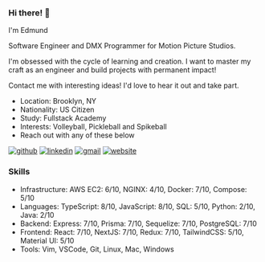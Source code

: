 ### Hi there! 👋
<!-- description-start -->
I'm Edmund

Software Engineer and DMX Programmer for Motion Picture Studios. 

I'm obsessed with the cycle of learning and creation. I want to master my craft as an engineer and build projects with permanent impact!

Contact me with interesting ideas! I'd love to hear it out and take part.
<!-- description-end -->

<!-- aboutme-list-start -->
- Location: Brooklyn, NY
- Nationality: US Citizen
- Study: Fullstack Academy
- Interests: Volleyball, Pickleball and Spikeball <!-- aboutme-list-end -->
- Reach out with any of these below

[![github](https://img.shields.io/badge/GitHub-000000?style=for-the-badge&logo=GitHub&logoColor=white)](https://github.com/eddiefahrenheit) [![linkedin](https://img.shields.io/badge/Linkedin-0e76a8?style=for-the-badge&logo=Linkedin&logoColor=white)](https://www.linkedin.com/in/eddiefahrenheit/) [![gmail](https://img.shields.io/badge/Gmail-ff0000?style=for-the-badge&logo=Gmail&logoColor=white)](mailto:fischerprogram@gmail.com) [![website](https://img.shields.io/badge/Blog-4d1a7f?style=for-the-badge&logo=Portfolio&logoColor=white)](https://eddiefahrenheit.com/)

### Skills
<!-- skills-start -->
- Infrastructure: AWS EC2: 6/10, NGINX: 4/10, Docker: 7/10, Compose: 5/10
- Languages: TypeScript: 8/10, JavaScript: 8/10, SQL: 5/10, Python: 2/10, Java: 2/10
- Backend: Express: 7/10, Prisma: 7/10, Sequelize: 7/10, PostgreSQL: 7/10
- Frontend: React: 7/10, NextJS: 7/10, Redux: 7/10, TailwindCSS: 5/10, Material UI: 5/10
- Tools: Vim, VSCode, Git, Linux, Mac, Windows
<!-- skills-end -->
